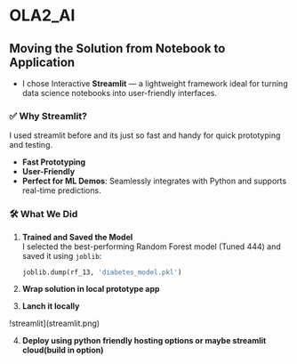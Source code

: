 # OLA2_AI

## Moving the Solution from Notebook to Application

- I chose Interactive **Streamlit** — a lightweight framework ideal for turning data science notebooks into user-friendly interfaces.


### ✅ Why Streamlit?
I used streamlit before and its just so fast and handy for quick prototyping and testing. 

- **Fast Prototyping**
- **User-Friendly**
- **Perfect for ML Demos**: Seamlessly integrates with Python and supports real-time predictions.

### 🛠️ What We Did

1. **Trained and Saved the Model**  
   I selected the best-performing Random Forest model (Tuned 444) and saved it using `joblib`:

   ```python
   joblib.dump(rf_13, 'diabetes_model.pkl')

2. **Wrap solution in local prototype app**

3. **Lanch it locally**

!streamlit](streamlit.png)

4. **Deploy using python friendly hosting options or maybe streamlit cloud(build in option)**